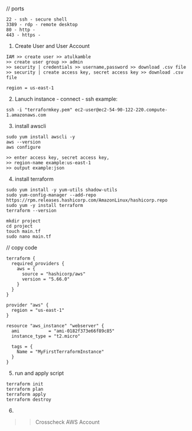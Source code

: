 // ports
```
22 - ssh - secure shell
3389 - rdp - remote desktop 
80 - http - 
443 - https - 
```

1)   Create User and User Account
```
IAM >> create user >> atulkamble
>> create user group >> admin
>> security | credentials >> username,password >> download .csv file 
>> security | create access key, secret access key >> download .csv file 

region = us-east-1
```
2) Lanuch instance - connect - ssh
example:
``` 
ssh -i "terraformkey.pem" ec2-user@ec2-54-90-122-220.compute-1.amazonaws.com
```
3) install awscli
```
sudo yum install awscli -y
aws --version
aws configure
```
```
>> enter access key, secret access key,
>> region-name example:us-east-1
>> output example:json
```
4) install terraform
```
sudo yum install -y yum-utils shadow-utils
sudo yum-config-manager --add-repo https://rpm.releases.hashicorp.com/AmazonLinux/hashicorp.repo
sudo yum -y install terraform
terraform --version
```
```
mkdir project
cd project
touch main.tf
sudo nano main.tf
```
// copy code
```
terraform {
  required_providers {
    aws = {
      source = "hashicorp/aws"
      version = "5.66.0"
    }
  }
}

provider "aws" {
  region = "us-east-1"
}

resource "aws_instance" "webserver" {
  ami           = "ami-0182f373e66f89c85"
  instance_type = "t2.micro"

  tags = {
    Name = "MyFirstTerraformInstance"
  }
}
```
5) run and apply script
```
terraform init
terraform plan
terraform apply
terraform destroy
```
6)
>> Crosscheck AWS Account 





